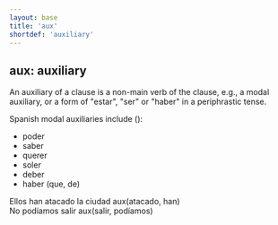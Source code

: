 ```yaml
---
layout: base
title: 'aux'
shortdef: 'auxiliary'
---
```


## aux: auxiliary

An auxiliary of a clause is a non-main verb of the clause, e.g., a modal
auxiliary, or a form of "estar", "ser" or "haber" in a periphrastic tense.

Spanish modal auxiliaries include ():

- poder
- saber
- querer
- soler
- deber
- haber (que, de)

<div class="sd-parse">
Ellos han atacado la ciudad
aux(atacado, han)
</div>

<div class="sd-parse">
No podíamos salir
aux(salir, podíamos)
</div>
